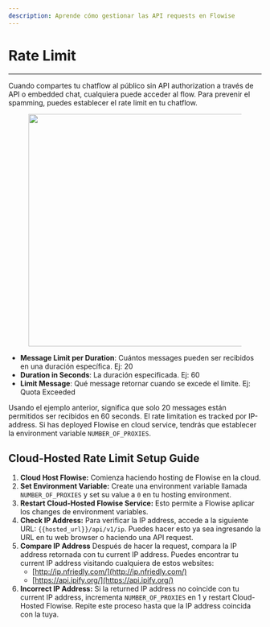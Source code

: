 ```yaml
---
description: Aprende cómo gestionar las API requests en Flowise
---
```


# Rate Limit

***

Cuando compartes tu chatflow al público sin API authorization a través de API o embedded chat, cualquiera puede acceder al flow. Para prevenir el spamming, puedes establecer el rate limit en tu chatflow.

<figure><img src="../.gitbook/assets/image (1) (1) (1) (1) (1) (1) (1) (1) (1) (1) (1) (1) (1) (1) (1) (1) (1) (1) (1) (1) (1) (1) (1) (1).png" alt="" width="462"><figcaption></figcaption></figure>

* **Message Limit per Duration**: Cuántos messages pueden ser recibidos en una duración específica. Ej: 20
* **Duration in Seconds**: La duración especificada. Ej: 60
* **Limit Message**: Qué message retornar cuando se excede el límite. Ej: Quota Exceeded

Usando el ejemplo anterior, significa que solo 20 messages están permitidos ser recibidos en 60 seconds. El rate limitation es tracked por IP-address. Si has deployed Flowise en cloud service, tendrás que establecer la environment variable `NUMBER_OF_PROXIES`.

## Cloud-Hosted Rate Limit Setup Guide

1. **Cloud Host Flowise:** Comienza haciendo hosting de Flowise en la cloud.
2. **Set Environment Variable:** Create una environment variable llamada `NUMBER_OF_PROXIES` y set su value a `0` en tu hosting environment.
3. **Restart Cloud-Hosted Flowise Service:** Esto permite a Flowise aplicar los changes de environment variables.
4. **Check IP Address:** Para verificar la IP address, accede a la siguiente URL: `{{hosted_url}}/api/v1/ip`. Puedes hacer esto ya sea ingresando la URL en tu web browser o haciendo una API request.
5. **Compare IP Address** Después de hacer la request, compara la IP address retornada con tu current IP address. Puedes encontrar tu current IP address visitando cualquiera de estos websites:
   * [http://ip.nfriedly.com/](http://ip.nfriedly.com/)
   * [https://api.ipify.org/](https://api.ipify.org/)
6. **Incorrect IP Address:** Si la returned IP address no coincide con tu current IP address, incrementa `NUMBER_OF_PROXIES` en 1 y restart Cloud-Hosted Flowise. Repite este proceso hasta que la IP address coincida con la tuya.
